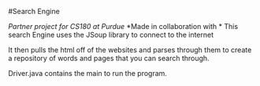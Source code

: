 #Search Engine

*Partner project for CS180 at Purdue*
*Made in collaboration with *
This search Engine uses the JSoup library to connect to the internet

It then pulls the html off of the websites and parses through them to create a repository of words and pages that you can search through. 

Driver.java contains the main to run the program. 
